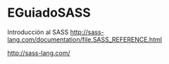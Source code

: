 # EGuiadoSASS

Introducción al SASS
http://sass-lang.com/documentation/file.SASS_REFERENCE.html

http://sass-lang.com/
